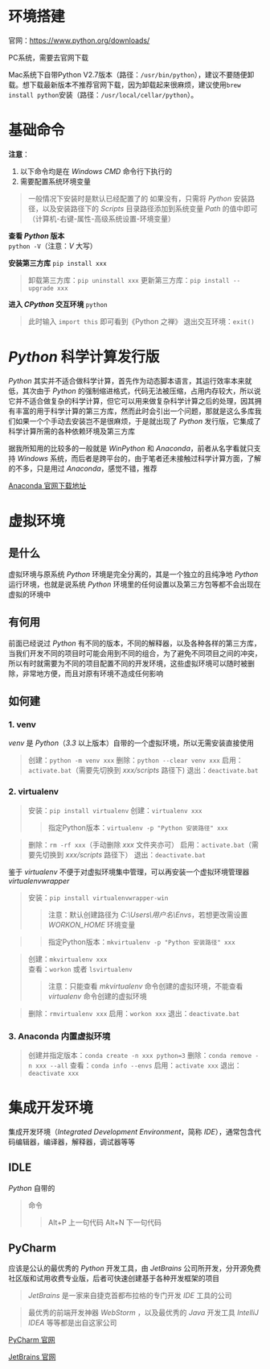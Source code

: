 # 环境搭建

官网：<https://www.python.org/downloads/>

PC系统，需要去官网下载

Mac系统下自带Python V2.7版本（路径：`/usr/bin/python`），建议不要随便卸载。想下载最新版本不推荐官网下载，因为卸载起来很麻烦，建议使用`brew install python`安装（路径：`/usr/local/cellar/python`）。




# 基础命令

**注意**：

1. 以下命令均是在 *Windows CMD* 命令行下执行的
2. 需要配置系统环境变量
> 一般情况下安装时是默认已经配置了的
> 如果没有，只需将 *Python* 安装路径，以及安装路径下的 *Scripts* 目录路径添加到系统变量 *Path* 的值中即可（计算机-右键-属性-高级系统设置-环境变量）

**查看 *Python* 版本**  
`python -V`（注意：*V* 大写）

**安装第三方库**
`pip install xxx`
> 卸载第三方库：`pip uninstall xxx`
> 更新第三方库：`pip install --upgrade xxx`

**进入 *CPython* 交互环境**
`python`
> 此时输入 `import this` 即可看到《Python 之禅》
> 退出交互环境：`exit()`

# *Python* 科学计算发行版

*Python* 其实并不适合做科学计算，首先作为动态脚本语言，其运行效率本来就低，其次由于 *Python* 的强制缩进格式，代码无法被压缩，占用内存较大，所以说它并不适合做复杂的科学计算，但它可以用来做复杂科学计算之后的处理，因其拥有丰富的用于科学计算的第三方库，然而此时会引出一个问题，那就是这么多库我们如果一个个手动去安装岂不是很麻烦，于是就出现了 *Python* 发行版，它集成了科学计算所需的各种依赖环境及第三方库

据我所知用的比较多的一般就是 *WinPython* 和 *Anaconda*，前者从名字看就只支持 *Windows* 系统，而后者是跨平台的，由于笔者还未接触过科学计算方面，了解的不多，只是用过 *Anaconda*，感觉不错，推荐

[Anaconda 官网下载地址](https://www.anaconda.com/download/)

# 虚拟环境

## 是什么

虚拟环境与原系统 *Python* 环境是完全分离的，其是一个独立的且纯净地 *Python* 运行环境，也就是说系统 *Python* 环境里的任何设置以及第三方包等都不会出现在虚拟的环境中

## 有何用
前面已经说过 *Python* 有不同的版本，不同的解释器，以及各种各样的第三方库，当我们开发不同的项目时可能会用到不同的组合，为了避免不同项目之间的冲突，所以有时就需要为不同的项目配置不同的开发环境，这些虚拟环境可以随时被删除，非常地方便，而且对原有环境不造成任何影响

## 如何建

### 1. venv

*venv* 是 *Python*（*3.3* 以上版本）自带的一个虚拟环境，所以无需安装直接使用
> 创建：`python -m venv xxx`
> 删除：`python --clear venv xxx`
> 启用：`activate.bat`（需要先切换到 *xxx/scripts* 路径下)
> 退出：`deactivate.bat`

### 2. virtualenv

> 安装：`pip install virtualenv`
> 创建：`virtualenv xxx`
>> 指定Python版本：`virtualenv -p "Python 安装路径" xxx`

> 删除：`rm -rf xxx`（手动删除 *xxx* 文件夹亦可）
> 启用：`activate.bat`（需要先切换到 *xxx/scripts* 路径下）
> 退出：`deactivate.bat`

鉴于 *virtualenv* 不便于对虚拟环境集中管理，可以再安装一个虚拟环境管理器 *virtualenvwrapper*
> 安装：`pip install virtualenvwrapper-win`
>> 注意：默认创建路径为 *C:\Users\用户名\Envs*，若想更改需设置 *WORKON_HOME* 环境变量

>> 指定Python版本：`mkvirtualenv -p "Python 安装路径" xxx`

> 创建：`mkvirtualenv xxx`  
> 查看：`workon` 或者 `lsvirtualenv`
>> 注意：只能查看 *mkvirtualenv* 命令创建的虚拟环境，不能查看 *virtualenv* 命令创建的虚拟环境

> 删除：`rmvirtualenv xxx`
> 启用：`workon xxx`
> 退出：`deactivate.bat`

### 3. Anaconda 内置虚拟环境

> 创建并指定版本：`conda create -n xxx python=3`
> 删除：`conda remove -n xxx --all`
> 查看：`conda info --envs`
> 启用：`activate xxx`
> 退出：`deactivate xxx`

# 集成开发环境

集成开发环境（*Integrated Development Environment*，简称 *IDE*），通常包含代码编辑器，编译器，解释器，调试器等等

## IDLE
*Python* 自带的
> 命令
>> Alt+P 上一句代码
>> Alt+N 下一句代码

## PyCharm
应该是公认的最优秀的 *Python* 开发工具，由 *JetBrains* 公司所开发，分开源免费社区版和试用收费专业版，后者可快速创建基于各种开发框架的项目
> *JetBrains* 是一家来自捷克首都布拉格的专门开发 *IDE* 工具的公司

> 最优秀的前端开发神器 *WebStorm* ，以及最优秀的 *Java* 开发工具 *IntelliJ IDEA* 等等都是出自这家公司

[PyCharm 官网](https://www.jetbrains.com/pycharm/)

[JetBrains 官网](https://www.jetbrains.com/)
